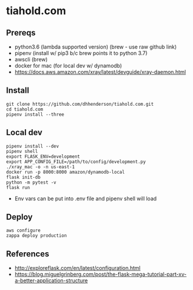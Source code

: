 # tiahold.com

## Prereqs

 * python3.6 (lambda supported version) (brew - use raw github link)
 * pipenv (install w/ pip3 b/c brew points it to python 3.7)
 * awscli (brew)
 * docker for mac (for local dev w/ dynamodb)
 * https://docs.aws.amazon.com/xray/latest/devguide/xray-daemon.html

## Install

```
git clone https://github.com/dhhenderson/tiahold.com.git
cd tiahold.com
pipenv install --three
```

## Local dev

```
pipenv install --dev
pipenv shell
export FLASK_ENV=development
export APP_CONFIG_FILE=/path/to/config/development.py
./xray_mac -o -n us-east-1
docker run -p 8000:8000 amazon/dynamodb-local
flask init-db
python -m pytest -v
flask run
```
* Env vars can be put into .env file and pipenv shell will load

## Deploy

```
aws configure
zappa deploy production
```

## References

* http://exploreflask.com/en/latest/configuration.html
* https://blog.miguelgrinberg.com/post/the-flask-mega-tutorial-part-xv-a-better-application-structure
